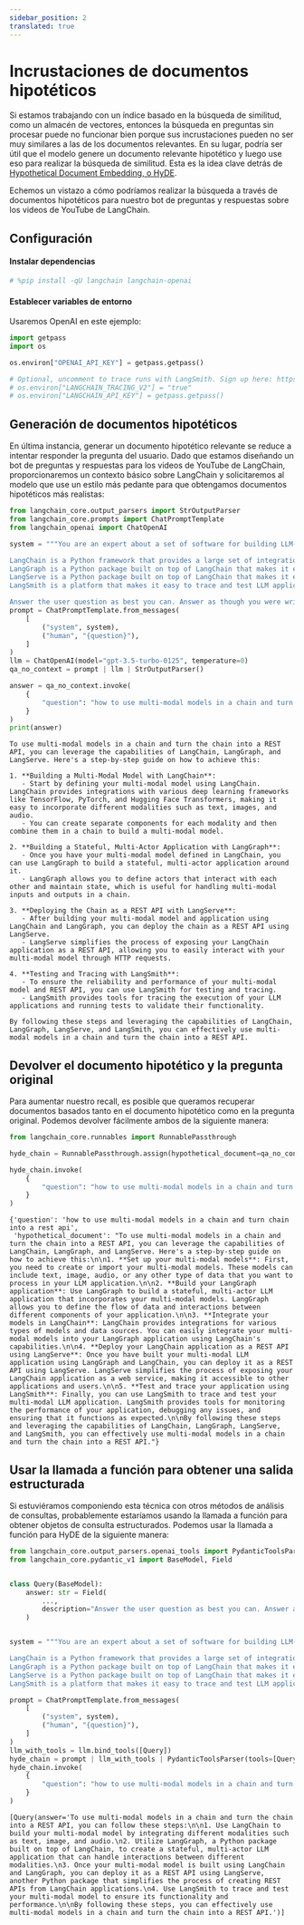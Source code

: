 ```yaml
---
sidebar_position: 2
translated: true
---
```


# Incrustaciones de documentos hipotéticos

Si estamos trabajando con un índice basado en la búsqueda de similitud, como un almacén de vectores, entonces la búsqueda en preguntas sin procesar puede no funcionar bien porque sus incrustaciones pueden no ser muy similares a las de los documentos relevantes. En su lugar, podría ser útil que el modelo genere un documento relevante hipotético y luego use eso para realizar la búsqueda de similitud. Esta es la idea clave detrás de [Hypothetical Document Embedding, o HyDE](https://arxiv.org/pdf/2212.10496.pdf).

Echemos un vistazo a cómo podríamos realizar la búsqueda a través de documentos hipotéticos para nuestro bot de preguntas y respuestas sobre los videos de YouTube de LangChain.

## Configuración

#### Instalar dependencias

```python
# %pip install -qU langchain langchain-openai
```

#### Establecer variables de entorno

Usaremos OpenAI en este ejemplo:

```python
import getpass
import os

os.environ["OPENAI_API_KEY"] = getpass.getpass()

# Optional, uncomment to trace runs with LangSmith. Sign up here: https://smith.langchain.com.
# os.environ["LANGCHAIN_TRACING_V2"] = "true"
# os.environ["LANGCHAIN_API_KEY"] = getpass.getpass()
```

## Generación de documentos hipotéticos

En última instancia, generar un documento hipotético relevante se reduce a intentar responder la pregunta del usuario. Dado que estamos diseñando un bot de preguntas y respuestas para los videos de YouTube de LangChain, proporcionaremos un contexto básico sobre LangChain y solicitaremos al modelo que use un estilo más pedante para que obtengamos documentos hipotéticos más realistas:

```python
from langchain_core.output_parsers import StrOutputParser
from langchain_core.prompts import ChatPromptTemplate
from langchain_openai import ChatOpenAI

system = """You are an expert about a set of software for building LLM-powered applications called LangChain, LangGraph, LangServe, and LangSmith.

LangChain is a Python framework that provides a large set of integrations that can easily be composed to build LLM applications.
LangGraph is a Python package built on top of LangChain that makes it easy to build stateful, multi-actor LLM applications.
LangServe is a Python package built on top of LangChain that makes it easy to deploy a LangChain application as a REST API.
LangSmith is a platform that makes it easy to trace and test LLM applications.

Answer the user question as best you can. Answer as though you were writing a tutorial that addressed the user question."""
prompt = ChatPromptTemplate.from_messages(
    [
        ("system", system),
        ("human", "{question}"),
    ]
)
llm = ChatOpenAI(model="gpt-3.5-turbo-0125", temperature=0)
qa_no_context = prompt | llm | StrOutputParser()
```

```python
answer = qa_no_context.invoke(
    {
        "question": "how to use multi-modal models in a chain and turn chain into a rest api"
    }
)
print(answer)
```

```output
To use multi-modal models in a chain and turn the chain into a REST API, you can leverage the capabilities of LangChain, LangGraph, and LangServe. Here's a step-by-step guide on how to achieve this:

1. **Building a Multi-Modal Model with LangChain**:
   - Start by defining your multi-modal model using LangChain. LangChain provides integrations with various deep learning frameworks like TensorFlow, PyTorch, and Hugging Face Transformers, making it easy to incorporate different modalities such as text, images, and audio.
   - You can create separate components for each modality and then combine them in a chain to build a multi-modal model.

2. **Building a Stateful, Multi-Actor Application with LangGraph**:
   - Once you have your multi-modal model defined in LangChain, you can use LangGraph to build a stateful, multi-actor application around it.
   - LangGraph allows you to define actors that interact with each other and maintain state, which is useful for handling multi-modal inputs and outputs in a chain.

3. **Deploying the Chain as a REST API with LangServe**:
   - After building your multi-modal model and application using LangChain and LangGraph, you can deploy the chain as a REST API using LangServe.
   - LangServe simplifies the process of exposing your LangChain application as a REST API, allowing you to easily interact with your multi-modal model through HTTP requests.

4. **Testing and Tracing with LangSmith**:
   - To ensure the reliability and performance of your multi-modal model and REST API, you can use LangSmith for testing and tracing.
   - LangSmith provides tools for tracing the execution of your LLM applications and running tests to validate their functionality.

By following these steps and leveraging the capabilities of LangChain, LangGraph, LangServe, and LangSmith, you can effectively use multi-modal models in a chain and turn the chain into a REST API.
```

## Devolver el documento hipotético y la pregunta original

Para aumentar nuestro recall, es posible que queramos recuperar documentos basados tanto en el documento hipotético como en la pregunta original. Podemos devolver fácilmente ambos de la siguiente manera:

```python
from langchain_core.runnables import RunnablePassthrough

hyde_chain = RunnablePassthrough.assign(hypothetical_document=qa_no_context)

hyde_chain.invoke(
    {
        "question": "how to use multi-modal models in a chain and turn chain into a rest api"
    }
)
```

```output
{'question': 'how to use multi-modal models in a chain and turn chain into a rest api',
 'hypothetical_document': "To use multi-modal models in a chain and turn the chain into a REST API, you can leverage the capabilities of LangChain, LangGraph, and LangServe. Here's a step-by-step guide on how to achieve this:\n\n1. **Set up your multi-modal models**: First, you need to create or import your multi-modal models. These models can include text, image, audio, or any other type of data that you want to process in your LLM application.\n\n2. **Build your LangGraph application**: Use LangGraph to build a stateful, multi-actor LLM application that incorporates your multi-modal models. LangGraph allows you to define the flow of data and interactions between different components of your application.\n\n3. **Integrate your models in LangChain**: LangChain provides integrations for various types of models and data sources. You can easily integrate your multi-modal models into your LangGraph application using LangChain's capabilities.\n\n4. **Deploy your LangChain application as a REST API using LangServe**: Once you have built your multi-modal LLM application using LangGraph and LangChain, you can deploy it as a REST API using LangServe. LangServe simplifies the process of exposing your LangChain application as a web service, making it accessible to other applications and users.\n\n5. **Test and trace your application using LangSmith**: Finally, you can use LangSmith to trace and test your multi-modal LLM application. LangSmith provides tools for monitoring the performance of your application, debugging any issues, and ensuring that it functions as expected.\n\nBy following these steps and leveraging the capabilities of LangChain, LangGraph, LangServe, and LangSmith, you can effectively use multi-modal models in a chain and turn the chain into a REST API."}
```

## Usar la llamada a función para obtener una salida estructurada

Si estuviéramos componiendo esta técnica con otros métodos de análisis de consultas, probablemente estaríamos usando la llamada a función para obtener objetos de consulta estructurados. Podemos usar la llamada a función para HyDE de la siguiente manera:

```python
from langchain_core.output_parsers.openai_tools import PydanticToolsParser
from langchain_core.pydantic_v1 import BaseModel, Field


class Query(BaseModel):
    answer: str = Field(
        ...,
        description="Answer the user question as best you can. Answer as though you were writing a tutorial that addressed the user question.",
    )


system = """You are an expert about a set of software for building LLM-powered applications called LangChain, LangGraph, LangServe, and LangSmith.

LangChain is a Python framework that provides a large set of integrations that can easily be composed to build LLM applications.
LangGraph is a Python package built on top of LangChain that makes it easy to build stateful, multi-actor LLM applications.
LangServe is a Python package built on top of LangChain that makes it easy to deploy a LangChain application as a REST API.
LangSmith is a platform that makes it easy to trace and test LLM applications."""

prompt = ChatPromptTemplate.from_messages(
    [
        ("system", system),
        ("human", "{question}"),
    ]
)
llm_with_tools = llm.bind_tools([Query])
hyde_chain = prompt | llm_with_tools | PydanticToolsParser(tools=[Query])
hyde_chain.invoke(
    {
        "question": "how to use multi-modal models in a chain and turn chain into a rest api"
    }
)
```

```output
[Query(answer='To use multi-modal models in a chain and turn the chain into a REST API, you can follow these steps:\n\n1. Use LangChain to build your multi-modal model by integrating different modalities such as text, image, and audio.\n2. Utilize LangGraph, a Python package built on top of LangChain, to create a stateful, multi-actor LLM application that can handle interactions between different modalities.\n3. Once your multi-modal model is built using LangChain and LangGraph, you can deploy it as a REST API using LangServe, another Python package that simplifies the process of creating REST APIs from LangChain applications.\n4. Use LangSmith to trace and test your multi-modal model to ensure its functionality and performance.\n\nBy following these steps, you can effectively use multi-modal models in a chain and turn the chain into a REST API.')]
```
